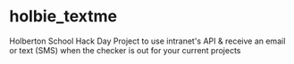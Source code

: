# holbie_textme
Holberton School Hack Day Project to use intranet's API &amp; receive an email or text (SMS) when the checker is out for your current projects

